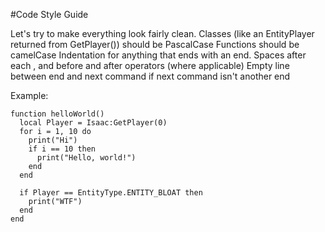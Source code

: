 #Code Style Guide

Let's try to make everything look fairly clean.
Classes (like an EntityPlayer returned from GetPlayer()) should be PascalCase
Functions should be camelCase
Indentation for anything that ends with an end.
Spaces after each , and before and after operators (where applicable)
Empty line between end and next command if next command isn't another end

Example:

```
function helloWorld()
  local Player = Isaac:GetPlayer(0)
  for i = 1, 10 do
    print("Hi")
    if i == 10 then
      print("Hello, world!")
    end
  end
  
  if Player == EntityType.ENTITY_BLOAT then
    print("WTF")
  end
end
```

